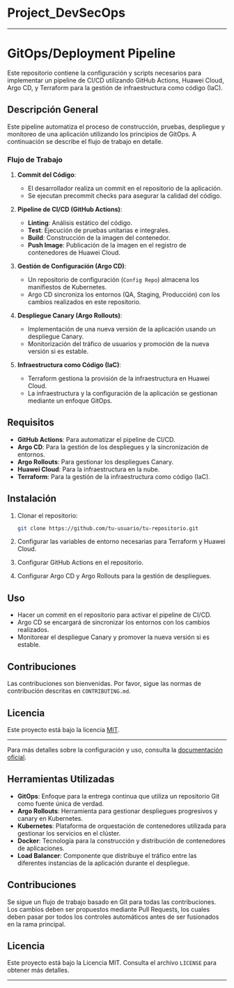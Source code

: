# Project_DevSecOps
---

# GitOps/Deployment Pipeline

Este repositorio contiene la configuración y scripts necesarios para implementar un pipeline de CI/CD utilizando GitHub Actions, Huawei Cloud, Argo CD, y Terraform para la gestión de infraestructura como código (IaC).

## Descripción General

Este pipeline automatiza el proceso de construcción, pruebas, despliegue y monitoreo de una aplicación utilizando los principios de GitOps. A continuación se describe el flujo de trabajo en detalle.

### Flujo de Trabajo

1. **Commit del Código**:
   - El desarrollador realiza un commit en el repositorio de la aplicación.
   - Se ejecutan precommit checks para asegurar la calidad del código.

2. **Pipeline de CI/CD (GitHub Actions)**:
   - **Linting**: Análisis estático del código.
   - **Test**: Ejecución de pruebas unitarias e integrales.
   - **Build**: Construcción de la imagen del contenedor.
   - **Push Image**: Publicación de la imagen en el registro de contenedores de Huawei Cloud.

3. **Gestión de Configuración (Argo CD)**:
   - Un repositorio de configuración (`Config Repo`) almacena los manifiestos de Kubernetes.
   - Argo CD sincroniza los entornos (QA, Staging, Producción) con los cambios realizados en este repositorio.

4. **Despliegue Canary (Argo Rollouts)**:
   - Implementación de una nueva versión de la aplicación usando un despliegue Canary.
   - Monitorización del tráfico de usuarios y promoción de la nueva versión si es estable.

5. **Infraestructura como Código (IaC)**:
   - Terraform gestiona la provisión de la infraestructura en Huawei Cloud.
   - La infraestructura y la configuración de la aplicación se gestionan mediante un enfoque GitOps.

## Requisitos

- **GitHub Actions**: Para automatizar el pipeline de CI/CD.
- **Argo CD**: Para la gestión de los despliegues y la sincronización de entornos.
- **Argo Rollouts**: Para gestionar los despliegues Canary.
- **Huawei Cloud**: Para la infraestructura en la nube.
- **Terraform**: Para la gestión de la infraestructura como código (IaC).

## Instalación

1. Clonar el repositorio:

    ```bash
    git clone https://github.com/tu-usuario/tu-repositorio.git
    ```

2. Configurar las variables de entorno necesarias para Terraform y Huawei Cloud.
3. Configurar GitHub Actions en el repositorio.
4. Configurar Argo CD y Argo Rollouts para la gestión de despliegues.

## Uso

- Hacer un commit en el repositorio para activar el pipeline de CI/CD.
- Argo CD se encargará de sincronizar los entornos con los cambios realizados.
- Monitorear el despliegue Canary y promover la nueva versión si es estable.

## Contribuciones

Las contribuciones son bienvenidas. Por favor, sigue las normas de contribución descritas en `CONTRIBUTING.md`.

## Licencia

Este proyecto está bajo la licencia [MIT](LICENSE).

---

Para más detalles sobre la configuración y uso, consulta la [documentación oficial](https://argoproj.github.io/argo-cd/).



## Herramientas Utilizadas

- **GitOps**: Enfoque para la entrega continua que utiliza un repositorio Git como fuente única de verdad.
- **Argo Rollouts**: Herramienta para gestionar despliegues progresivos y canary en Kubernetes.
- **Kubernetes**: Plataforma de orquestación de contenedores utilizada para gestionar los servicios en el clúster.
- **Docker**: Tecnología para la construcción y distribución de contenedores de aplicaciones.
- **Load Balancer**: Componente que distribuye el tráfico entre las diferentes instancias de la aplicación durante el despliegue.

## Contribuciones

Se sigue un flujo de trabajo basado en Git para todas las contribuciones. Los cambios deben ser propuestos mediante Pull Requests, los cuales deben pasar por todos los controles automáticos antes de ser fusionados en la rama principal.

## Licencia

Este proyecto está bajo la Licencia MIT. Consulta el archivo `LICENSE` para obtener más detalles.

---
